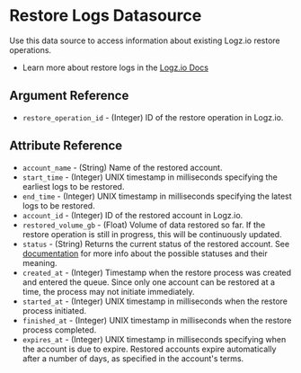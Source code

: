 # Restore Logs Datasource

Use this data source to access information about existing Logz.io restore operations.

* Learn more about restore logs in the [Logz.io Docs](https://docs.logz.io/api/#tag/Restore-logs)

## Argument Reference

* `restore_operation_id` - (Integer) ID of the restore operation in Logz.io.

## Attribute Reference

* `account_name` - (String) Name of the restored account.
* `start_time` - (Integer) UNIX timestamp in milliseconds specifying the earliest logs to be restored.
* `end_time` - (Integer) UNIX timestamp in milliseconds specifying the latest logs to be restored.
* `account_id` - (Integer) ID of the restored account in Logz.io.
* `restored_volume_gb` - (Float) Volume of data restored so far. If the restore operation is still in progress, this will be continuously updated.
* `status` - (String) Returns the current status of the restored account. See [documentation](https://docs.logz.io/api/#operation/getRestoreRequestByIdApi) for more info about the possible statuses and their meaning.
* `created_at` - (Integer) Timestamp when the restore process was created and entered the queue. Since only one account can be restored at a time, the process may not initiate immediately.
* `started_at` - (Integer) UNIX timestamp in milliseconds when the restore process initiated.
* `finished_at` - (Integer) UNIX timestamp in milliseconds when the restore process completed.
* `expires_at` - (Integer) UNIX timestamp in milliseconds specifying when the account is due to expire. Restored accounts expire automatically after a number of days, as specified in the account's terms.
